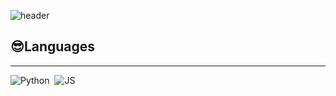 
<!--
**I-enable/I-enable** is a ✨ _special_ ✨ repository because its `README.md` (this file) appears on your GitHub profile.

Here are some ideas to get you started:

- 🔭 I’m currently working on ...
- 🌱 I’m currently learning ...
- 👯 I’m looking to collaborate on ...
- 🤔 I’m looking for help with ...
- 💬 Ask me about ...
- 📫 How to reach me: ...
- 😄 Pronouns: ...
- ⚡ Fun fact: ...
-->

![header](https://capsule-render.vercel.app/api?type=waving&color=hexcode&height=300&section=header&text=I-enable%20Space&fontSize=90&fontColor=ffffff)

## 😎Languages
---
![Python](https://img.shields.io/badge/Python-000000?style=flat-square&logo=Python&logoColor=3776AB) &nbsp;![JS](https://img.shields.io/badge/JavaScript-000000?style=flat-square&logo=JavaScript&logoColor=F7DF1E)

